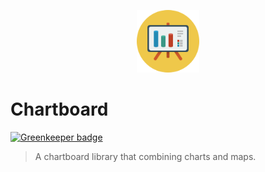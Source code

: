 <p align="center"><img width="100" src="https://raw.githubusercontent.com/jingsam/chartboard/master/logo.png"></p>

# Chartboard

[![Greenkeeper badge](https://badges.greenkeeper.io/jingsam/chartboard.svg)](https://greenkeeper.io/)

> A chartboard library that combining charts and maps.


